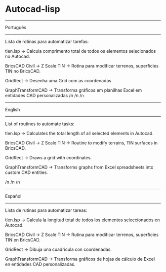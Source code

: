 # Autocad-lisp
******************** 
Português
******************** 
Lista de rotinas para automatizar tarefas:


tlen.lsp -> Calcula comprimento total de todos os elementos selecionados no Autocad.

BricsCAD Civil -> Z Scale TIN -> Rotina para modificar terrenos, superfícies TIN no BricsCAD.

GridRect -> Desenha uma Grid com as coordenadas

GraphTransformCAD -> Transforma gráficos em planilhas Excel em entidades CAD personalizadas
/n
/n
/n
******************** 
English
******************** 
List of routines to automate tasks:

tlen.lsp -> Calculates the total length of all selected elements in Autocad.

BricsCAD Civil -> Z Scale TIN -> Routine to modify terrains, TIN surfaces in BricsCAD.

GridRect -> Draws a grid with coordinates.

GraphTransformCAD -> Transforms graphs from Excel spreadsheets into custom CAD entities.


/n
/n
/n
******************** 
Español
******************** 
Lista de rutinas para automatizar tareas:

tlen.lsp -> Calcula la longitud total de todos los elementos seleccionados en Autocad.

BricsCAD Civil -> Z Scale TIN -> Rutina para modificar terrenos, superficies TIN en BricsCAD.

GridRect -> Dibuja una cuadrícula con coordenadas.

GraphTransformCAD -> Transforma gráficos de hojas de cálculo de Excel en entidades CAD personalizadas.

